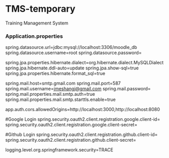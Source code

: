 # TMS-temporary
Training Management System

### Application.properties

spring.datasource.url=jdbc:mysql://localhost:3306/moodle_db
spring.datasource.username=root
spring.datasource.password=

spring.jpa.properties.hibernate.dialect=org.hibernate.dialect.MySQLDialect
spring.jpa.hibernate.ddl-auto=update
spring.jpa.show-sql=true
spring.jpa.properties.hibernate.format_sql=true

spring.mail.host=smtp.gmail.com
spring.mail.port=587
spring.mail.username=jmeshangj@gmail.com
spring.mail.password=
spring.mail.properties.mail.smtp.auth=true
spring.mail.properties.mail.smtp.starttls.enable=true

app.auth.cors.allowedOrigins=http://localhost:3000,http://localhost:8080

#Google Login
spring.security.oauth2.client.registration.google.client-id=
spring.security.oauth2.client.registration.google.client-secret=

#Github Login
spring.security.oauth2.client.registration.github.client-id=
spring.security.oauth2.client.registration.github.client-secret=

logging.level.org.springframework.security=TRACE
